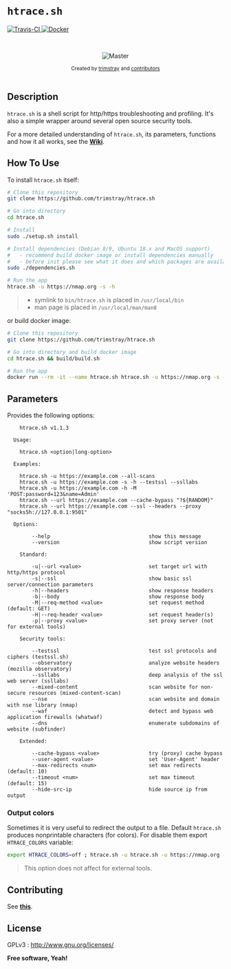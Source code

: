 <h1 align="left"><code>htrace.sh</code></h1>

<p align="left">
  <a href="https://travis-ci.org/trimstray/htrace.sh">
    <img src="https://travis-ci.org/trimstray/htrace.sh.svg?branch=master"
        alt="Travis-CI">
  </a>
  <a href="https://github.com/trimstray/htrace.sh/tree/master/build">
    <img src="https://img.shields.io/badge/Docker-Support-blue.svg"
        alt="Docker">
  </a>
</p>

<br>

<p align="center">
    <img src="https://github.com/trimstray/htrace.sh/blob/master/static/img/htrace.sh_preview.png"
        alt="Master">
</p>

<div align="center">
  <sub>Created by
  <a href="https://twitter.com/trimstray">trimstray</a> and
  <a href="https://github.com/trimstray/htrace.sh/graphs/contributors">
    contributors
  </a>
</div>

<br>

## Description

`htrace.sh` is a shell script for http/https troubleshooting and profiling. It's also a simple wrapper around several open source security tools.

For a more detailed understanding of `htrace.sh`, its parameters, functions and how it all works, see the **[Wiki](https://github.com/trimstray/htrace.sh/wiki)**.

## How To Use

To install `htrace.sh` itself:

```bash
# Clone this repository
git clone https://github.com/trimstray/htrace.sh

# Go into directory
cd htrace.sh

# Install
sudo ./setup.sh install

# Install dependencies (Debian 8/9, Ubuntu 18.x and MacOS support)
#   - recommend build docker image or install dependencies manually
#   - before init please see what it does and which packages are available on your repository
sudo ./dependencies.sh

# Run the app
htrace.sh -u https://nmap.org -s -h
```

> * symlink to `bin/htrace.sh` is placed in `/usr/local/bin`
> * man page is placed in `/usr/local/man/man8`

or build docker image:

```bash
# Clone this repository
git clone https://github.com/trimstray/htrace.sh

# Go into directory and build docker image
cd htrace.sh && build/build.sh

# Run the app
docker run --rm -it --name htrace.sh htrace.sh -u https://nmap.org -s -h
```

## Parameters

Provides the following options:

```
    htrace.sh v1.1.3

  Usage:

    htrace.sh <option|long-option>

  Examples:

    htrace.sh -u https://example.com --all-scans
    htrace.sh -u https://example.com -s -h --testssl --ssllabs
    htrace.sh -u https://example.com -h -M 'POST:password=123&name=Admin'
    htrace.sh --url https://example.com --cache-bypass "?${RANDOM}"
    htrace.sh --url https://example.com --ssl --headers --proxy "socks5h://127.0.0.1:9501"

  Options:

        --help                                show this message
        --version                             show script version

    Standard:

        -u|--url <value>                      set target url with http/https protocol
        -s|--ssl                              show basic ssl server/connection parameters
        -h|--headers                          show response headers
        -b|--body                             show response body
        -M|--req-method <value>               set request method (default: GET)
        -H|--req-header <value>               set request header(s)
        -p|--proxy <value>                    set proxy server (not for external tools)

    Security tools:

        --testssl                             test ssl protocols and ciphers (testssl.sh)
        --observatory                         analyze website headers (mozilla observatory)
        --ssllabs                             deep analysis of the ssl web server (ssllabs)
        --mixed-content                       scan website for non-secure resources (mixed-content-scan)
        --nse                                 scan website and domain with nse library (nmap)
        --waf                                 detect and bypass web application firewalls (whatwaf)
        --dns                                 enumerate subdomains of website (subfinder)

    Extended:

        --cache-bypass <value>                try (proxy) cache bypass
        --user-agent <value>                  set 'User-Agent' header
        --max-redirects <num>                 set max redirects (default: 10)
        --timeout <num>                       set max timeout (default: 15)
        --hide-src-ip                         hide source ip from output
```

### Output colors

Sometimes it is very useful to redirect the output to a file. Default `htrace.sh` produces nonprintable characters (for colors). For disable them export `HTRACE_COLORS` variable:

```bash
export HTRACE_COLORS=off ; htrace.sh -u htrace.sh -u https://nmap.org -s -h
```

  > This option does not affect for external tools.

## Contributing

See **[this](CONTRIBUTING.md)**.

## License

GPLv3 : <http://www.gnu.org/licenses/>

**Free software, Yeah!**

